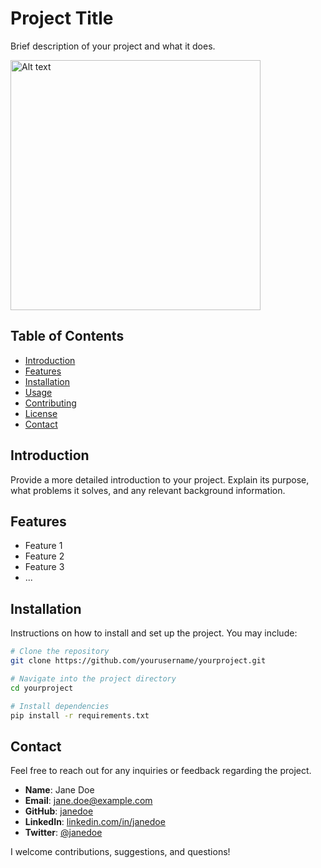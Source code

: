 # Project Title

Brief description of your project and what it does.

<img src="https://cdn.sanity.io/images/c8ihu5xk/production/f6bed0f32b1c21b917bcadd9ef59432730e74a0c-1170x780.jpg?fm=webp&w=2000&q=80" alt="Alt text" width="400" />




## Table of Contents

- [Introduction](#introduction)
- [Features](#features)
- [Installation](#installation)
- [Usage](#usage)
- [Contributing](#contributing)
- [License](#license)
- [Contact](#contact)

## Introduction

Provide a more detailed introduction to your project. Explain its purpose, what problems it solves, and any relevant background information.

## Features

- Feature 1
- Feature 2
- Feature 3
- ...

## Installation

Instructions on how to install and set up the project. You may include:

```bash
# Clone the repository
git clone https://github.com/yourusername/yourproject.git

# Navigate into the project directory
cd yourproject

# Install dependencies
pip install -r requirements.txt
```

## Contact

Feel free to reach out for any inquiries or feedback regarding the project.

- **Name**: Jane Doe
- **Email**: jane.doe@example.com
- **GitHub**: [janedoe](https://github.com/janedoe)
- **LinkedIn**: [linkedin.com/in/janedoe](https://linkedin.com/in/janedoe)
- **Twitter**: [@janedoe](https://twitter.com/janedoe)

I welcome contributions, suggestions, and questions!